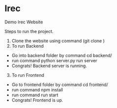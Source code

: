 # Irec
Demo Irec Website

Steps to run the project.

1) Clone the website using command (git clone <repository http link>)
2) To run Backend
  * Go into backend folder by command cd backend/
  * run command python server.py run server
  * Congrats! Backend server is running.
3) To run Frontend
  * Go to frontend folder by command cd frontend/
  * run command npm install
  * run command run start
  * Congrats! Frontend is up.
